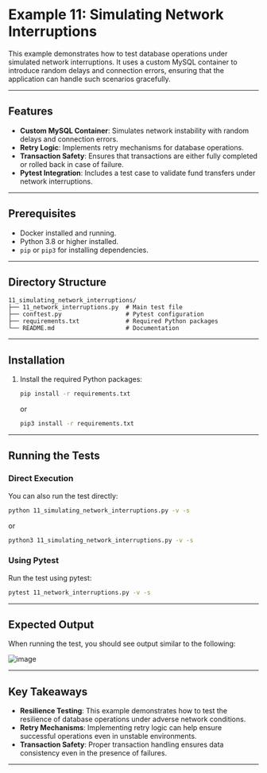 # Example 11: Simulating Network Interruptions

This example demonstrates how to test database operations under simulated network interruptions. It uses a custom MySQL container to introduce random delays and connection errors, ensuring that the application can handle such scenarios gracefully.

---

## Features

- **Custom MySQL Container**: Simulates network instability with random delays and connection errors.
- **Retry Logic**: Implements retry mechanisms for database operations.
- **Transaction Safety**: Ensures that transactions are either fully completed or rolled back in case of failure.
- **Pytest Integration**: Includes a test case to validate fund transfers under network interruptions.

---

## Prerequisites

- Docker installed and running.
- Python 3.8 or higher installed.
- `pip` or `pip3` for installing dependencies.

---

## Directory Structure

```
11_simulating_network_interruptions/
├── 11_network_interruptions.py  # Main test file
├── conftest.py                  # Pytest configuration
├── requirements.txt             # Required Python packages
└── README.md                    # Documentation
```

---

## Installation

1. Install the required Python packages:
   ```bash
   pip install -r requirements.txt
   ```
   or
   ```bash
   pip3 install -r requirements.txt
   ```

---

## Running the Tests

### Direct Execution

You can also run the test directly:
```bash
python 11_simulating_network_interruptions.py -v -s
```
or
```bash
python3 11_simulating_network_interruptions.py -v -s
```

### Using Pytest

Run the test using pytest:
```bash
pytest 11_network_interruptions.py -v -s
```

---

## Expected Output

When running the test, you should see output similar to the following:

![image](https://github.com/user-attachments/assets/8e4e86f3-b800-48c9-8329-e336b352790e)


---

## Key Takeaways

- **Resilience Testing**: This example demonstrates how to test the resilience of database operations under adverse network conditions.
- **Retry Mechanisms**: Implementing retry logic can help ensure successful operations even in unstable environments.
- **Transaction Safety**: Proper transaction handling ensures data consistency even in the presence of failures.

---
